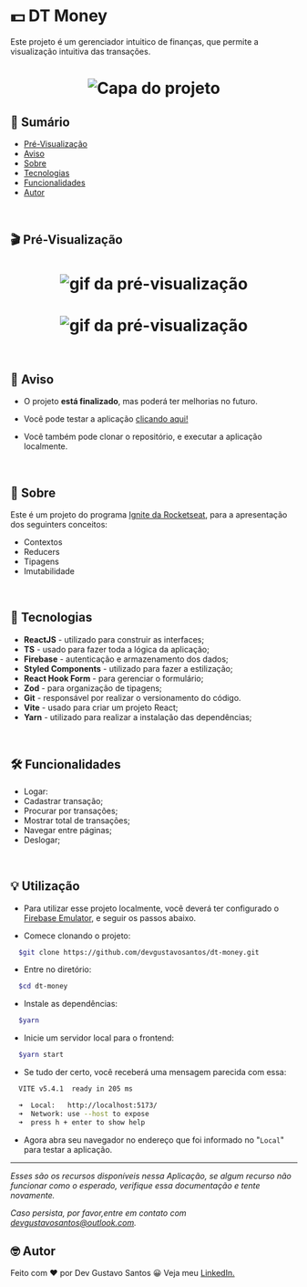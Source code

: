 # 💵 DT Money

Este projeto é um gerenciador intuitico de finanças, que permite a visualização intuitiva das transações.

<h1 align="center">
    <img src="https://i.imgur.com/AmMRkQq.png" alt="Capa do projeto">
</h1>

## 📖 Sumário

- [Pré-Visualização](#clapper-pré-visualização)
- [Aviso](#loudspeaker-aviso)
- [Sobre](#memo-sobre)
- [Tecnologias](#floppy_disk-tecnologias)
- [Funcionalidades](#hammer-funcionalidades)
- [Autor](#nerd_face-autor)

</br>

## 🎬 Pré-Visualização

<h1 align="center">
  <img src="https://i.imgur.com/52yGSaC.gif" alt="gif da pré-visualização">
</h1>

<h1 align="center">
  <img src="https://i.imgur.com/vnVmw4K.gif" alt="gif da pré-visualização">
</h1>

</br>

## 📢 Aviso

- O projeto **está finalizado**, mas poderá ter melhorias no futuro.

- Você pode testar a aplicação [clicando aqui!](dt-money-2025.netlify.app)

- Você também pode clonar o repositório, e executar a aplicação localmente.

</br>

## 📝 Sobre

Este é um projeto do programa [Ignite da Rocketseat](https://www.rocketseat.com.br/formacao/react), para a apresentação dos seguinters conceitos:

- Contextos
- Reducers
- Tipagens
- Imutabilidade

</br>

## 💾 Tecnologias

- **ReactJS** - utilizado para construir as interfaces;
- **TS** - usado para fazer toda a lógica da aplicação;
- **Firebase** - autenticação e armazenamento dos dados;
- **Styled Components** - utilizado para fazer a estilização;
- **React Hook Form** - para gerenciar o formulário;
- **Zod** - para organização de tipagens;
- **Git** - responsável por realizar o versionamento do código.
- **Vite** - usado para criar um projeto React;
- **Yarn** - utilizado para realizar a instalação das dependências;

</br>

## 🛠️ Funcionalidades

- Logar:
- Cadastrar transação;
- Procurar por transações;
- Mostrar total de transações;
- Navegar entre páginas;
- Deslogar;

</br>

## 💡 Utilização

- Para utilizar esse projeto localmente, você deverá ter configurado o [Firebase Emulator](https://firebase.google.com/docs/emulator-suite?hl=pt-br), e seguir os passos abaixo.

- Comece clonando o projeto:

```bash
  $git clone https://github.com/devgustavosantos/dt-money.git
```

- Entre no diretório:

```bash
  $cd dt-money
```

- Instale as dependências:

```bash
  $yarn
```

- Inicie um servidor local para o frontend:

```bash
  $yarn start
```

- Se tudo der certo, você receberá uma mensagem parecida com essa:

```bash
  VITE v5.4.1  ready in 205 ms

  ➜  Local:   http://localhost:5173/
  ➜  Network: use --host to expose
  ➜  press h + enter to show help
```

- Agora abra seu navegador no endereço que foi informado no "`Local`" para testar a aplicação.

---

_Esses são os recursos disponíveis nessa Aplicação, se algum recurso não funcionar como o esperado, verifique essa documentação e tente novamente._

_Caso persista, por favor,entre em contato com [devgustavosantos@outlook.com](mailto:devgustavosantos@outlook.com)._

## 🤓 Autor

Feito com ❤️ por Dev Gustavo Santos 😀 Veja meu [LinkedIn.](https://www.linkedin.com/in/devgustavosantos/)
